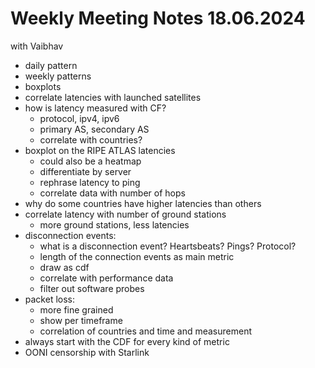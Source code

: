 # Weekly Meeting Notes 18.06.2024
with Vaibhav

- daily pattern
- weekly patterns
- boxplots
- correlate latencies with launched satellites
- how is latency measured with CF?
	- protocol, ipv4, ipv6
	- primary AS, secondary AS
	- correlate with countries?
- boxplot on the RIPE ATLAS latencies
	- could also be a heatmap
	- differentiate by server
	- rephrase latency to ping
	- correlate data with number of hops
- why do some countries have higher latencies than others
- correlate latency with number of ground stations
	- more ground stations, less latencies
- disconnection events:
	- what is a disconnection event? Heartsbeats? Pings? Protocol?
	- length of the connection events as main metric
	- draw as cdf
	- correlate with performance data
	- filter out software probes
- packet loss:
	- more fine grained
	- show per timeframe
	- correlation of countries and time and measurement
- always start with the CDF for every kind of metric
- OONI censorship with Starlink
